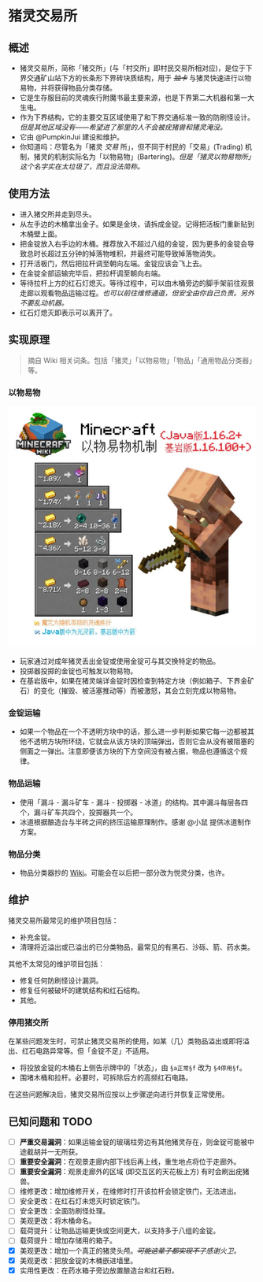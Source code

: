 # 猪灵交易所

## 概述

- 猪灵交易所，简称「猪交所」(与「村交所」即村民交易所相对应)，是位于下界交通矿山站下方的长条形下界砖块质结构，用于 *~~抽卡~~* 与猪灵快速进行以物易物，并将获得物品分类存储。
- 它是生存服目前的灵魂疾行附魔书最主要来源，也是下界第二大机器和第一大生电。
- 作为下界结构，它的主要交互区域使用了和下界交通标准一致的防刷怪设计。  
  *但是其他区域没有——希望进了那里的人不会被疣猪兽和猪灵淹没。*
- 它由 @PumpkinJui 建设和维护。
- 你知道吗：尽管名为「猪灵 *交易* 所」，但不同于村民的「交易」(Trading) 机制，猪灵的机制实际名为「以物易物」(Bartering)。*但是「猪灵以物易物所」这个名字实在太垃圾了，而且没法简称。*

## 使用方法

- 进入猪交所并走到尽头。
- 从左手边的木桶拿出金子。如果是金块，请拆成金锭。记得把活板门重新贴到木桶壁上面。
- 把金锭放入右手边的木桶。推荐放入不超过八组的金锭，因为更多的金锭会导致总时长超过五分钟的掉落物堆积，并最终可能导致掉落物消失。
- 打开活板门，然后把拉杆调至朝向左端。金锭应该会飞上去。
- 在金锭全部运输完毕后，把拉杆调至朝向右端。
- 等待拉杆上方的红石灯熄灭。等待过程中，可以由木桶旁边的脚手架前往观景走廊以观看物品运输过程。*也可以前往维修通道，但安全由你自己负责。另外不要乱动机器。*
- 红石灯熄灭即表示可以离开了。

## 实现原理

> 摘自 Wiki 相关词条。包括「猪灵」「以物易物」「物品」「通用物品分类器」等。

### 以物易物

![以物易物机制](../../../assets/SurvivalIII/nether/bartering.jpg)

- 玩家通过对成年猪灵丢出金锭或使用金锭可与其交换特定的物品。
- 投掷器投掷的金锭也可触发以物易物。
- 在基岩版中，如果在猪灵端详金锭时因检查到特定方块（例如箱子、下界金矿石）的变化（摧毁、被活塞推动等）而被激怒，其会立刻完成以物易物。

### 金锭运输

- 如果一个物品在一个不透明方块中的话，那么进一步判断如果它每一边都被其他不透明方块所环绕，它就会从该方块的顶端弹出，否则它会从没有被阻塞的侧面之一弹出。注意即便该方块的下方空间没有被占据，物品也遵循这个规律。

### 物品运输

- 使用「漏斗 - 漏斗矿车 - 漏斗 - 投掷器 - 冰道」的结构。其中漏斗每层各四个，漏斗矿车共四个，投掷器共一个。
- 冰道根据酿造台与半砖之间的挤压运输原理制作。感谢 @小鼠 提供冰道制作方案。

### 物品分类

- 物品分类器抄的 [Wiki](https://minecraft.fandom.com/zh/wiki/%E6%95%99%E7%A8%8B/%E9%80%9A%E7%94%A8%E7%89%A9%E5%93%81%E5%88%86%E7%B1%BB%E5%99%A8)。可能会在以后把一部分改为悦灵分类，也许。

## 维护

猪灵交易所最常见的维护项目包括：

- 补充金锭。
- 清理将近溢出或已溢出的已分类物品，最常见的有黑石、沙砾、箭、药水类。

其他不太常见的维护项目包括：

- 修复任何防刷怪设计漏洞。
- 修复任何被破坏的建筑结构和红石结构。
- 其他。

### 停用猪交所

在某些问题发生时，可禁止猪灵交易所的使用，如某（几）类物品溢出或即将溢出、红石电路异常等。但「金锭不足」不适用。

- 将投放金锭的木桶右上侧告示牌中的「状态」，由 `§a正常§f` 改为 `§4停用§f`。
- 围堵木桶和拉杆。必要时，可拆除后方的高频红石电路。

在这些问题解决后，猪灵交易所应按以上步骤逆向进行并恢复正常使用。

## 已知问题和 TODO

- [ ] **严重交易漏洞**：如果运输金锭的玻璃柱旁边有其他猪灵存在，则金锭可能被中途截胡并一无所获。
- [ ] **重要安全漏洞**：在观景走廊内部下线后再上线，重生地点将位于走廊外。
- [ ] **重要安全漏洞**：观景走廊外的区域 (即交互区的天花板上方) 有时会刷出疣猪兽。
- [ ] 维修更改：增加维修开关，在维修时打开该拉杆会锁定铁门，无法进出。
- [ ] 安全更改：在红石灯未熄灭时锁定铁门。
- [ ] 安全更改：全面防刷怪处理。
- [ ] 美观更改：将木桶命名。
- [ ] 载荷提升：让物品运输更快或空间更大，以支持多于八组的金锭。
- [ ] 载荷提升：增加存储用的箱子。
- [x] 美观更改：增加一个真正的猪灵头颅。*~~可能这辈子都实现不了~~感谢火卫。*
- [x] 美观更改：把放金锭的木桶嵌进墙里。
- [x] 实用性更改：在药水箱子旁边放置酿造台和红石粉。